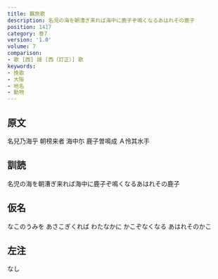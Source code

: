 ```yaml
---
title: 羈旅歌
description: 名児の海を朝漕ぎ来れば海中に鹿子ぞ鳴くなるあはれその鹿子
position: 1417
category: 巻7
version: '1.0'
volume: 7
comparison:
- 歌 [西] 謌 [西（訂正）] 歌
keywords:
- 挽歌
- 大阪
- 地名
- 動物
---
```


## 原文

名兒乃海乎 朝榜来者 海中尓 鹿子曽鳴成 Ａ怜其水手

## 訓読

名児の海を朝漕ぎ来れば海中に鹿子ぞ鳴くなるあはれその鹿子

## 仮名

なこのうみを あさこぎくれば わたなかに かこぞなくなる あはれそのかこ

## 左注

なし
